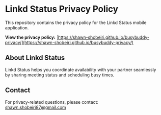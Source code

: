 # Linkd Status Privacy Policy

This repository contains the privacy policy for the Linkd Status mobile application.

**View the privacy policy:** [https://shawn-shobeiri.github.io/busybuddy-privacy/](https://shawn-shobeiri.github.io/busybuddy-privacy/)

## About Linkd Status

Linkd Status helps you coordinate availability with your partner seamlessly by sharing meeting status and scheduling busy times.

## Contact

For privacy-related questions, please contact: shawn.shobeiri87@gmail.com


